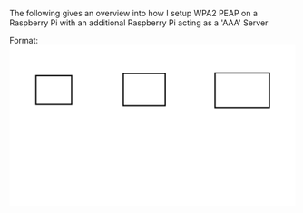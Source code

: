 The following gives an overview into how I setup WPA2 PEAP on a Raspberry Pi with an additional Raspberry Pi acting as a 'AAA' Server

Format: ![Alt Text](test.png)